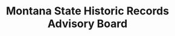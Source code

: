 ---
layout: repo
title: "Montana State Historic Records Advisory Board"
id: 16037
permalink: repos/16037/
---